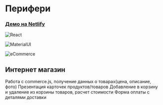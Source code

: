 # Перифери
### [Демо на Netlify](https://agitated-albattani-a426e7.netlify.app/)

![React](https://img.shields.io/badge/-React-333333?style=flat&logo=react)

![MaterialUI](https://img.shields.io/badge/-Material_UI-333333?style=flat&logo=material-ui)

![eCommerce](https://imgur.com/CruQXfI)

## Интернет магазин
Работа с commerce.js, получение данных о товарах(цена, описание, фото)
Презентация карточек продуктов/товаров
Добавление в корзину и удаление из корзины товаров, расчет стоимости
Форма оплаты с деталями доставки